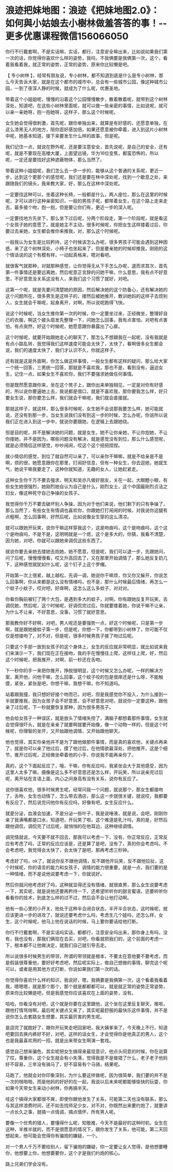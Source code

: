 # 浪迹把妹地图：浪迹《把妹地图2.0》：如何與小姑娘去小樹林做羞答答的事！--更多优惠课程微信156066050

你行不行戴套啊，不是实话嘛，实话，都行，注意安全嘛出来，比如说如果我们第一次的话，你觉得你喜欢什么样的姿势，我吗，不我俩要是我俩第一次，这个，看着我看着我，就正常的姿势，正常的姿势，原来你比较懒是吧。

【 专小树林 】，经常有朋友说，专小树林，都不知道到底是什么是专小树林，那么今天告诉大家，就是在这个都市的城市中，总会有一些城市公园，像这种城市公园，一到了夜深人静的时候，就成为了什么呢，优惠圣地。

带着这个小姐姐呢，慢慢的沿着这个公园慢慢散步，散着散着呢，就带到这个树林深处，知道吧，在这些小树林里面呢，就可以做一些亲密的事情，比如说呢，就可以亲一亲她呀，抱一抱她呀，这样子，那么这个时候呢。

女生她会觉得很刺激，首先呢，跟你单独出来，就算是有好感的，还愿意单独，在这么漆黑无人的地方，陪你逛好感加倍，如果还愿意被你牵着，进入到这片小树林中呢，她基本知道，接下来要发生什么样的故事，但是呢。

我们记住一点，就说在野外呢，还是要注意安全，首先说呢，是自己的安全，还有呢，就是不要现在高楼大厦，上面望远镜，华为16位变焦，都蛮恐怖的，所以呢，一定还是要找好这种遮蔽物体，那么当然了。

带着这种小姐姐呢，我们怎么去一步一步的，能够从这个普通的关系呢，更近一步，达到这个更那个的感觉呢，我们还是要在林中深处呢，找到一个歇息之处，来跟随我们的镜头，我来教大家，好，那么在这林中深处呢。

一定要找这种可以，坐着这种长椅，一般都是什么，两人座位，那么在这里的时候呢，才可以进行这种亲密知识，一般的男孩子呢，都带着女生，在这个路上走来走去，最多接个吻，抱一抱，但是要让你们有，更近一步的深入呢。

一定要找地方先坐下，那么坐下过后呢，分两个阶段走，第一个阶段呢，就是看这个女孩子她的意愿了，就是她主不主动，很多时候呢，你把女生这样搂着过后，你要过去亲她，女生都会推你来推我，对，那么这个时候呢。

一般我认为女生是比较矜持，这个时候该怎么办呢，很多男孩子可能会遇到这种困惑，来了这个树林深处，小椅子也坐起来了，但是要亲她的时候却推我，刚刚的这个情话说的这个有模有样，一动起真格来，嗯对看吧。

就很客气就那种，对就那种感觉，让你觉得无从下手怎么办呢，退而求其次，首先第一件事情还是要远离她，然后呢意正言辞的问她干嘛，什么意思，我有点不好意思，不好意思没关系这没有人，来我们这个习惯了就好，对吧。

这第一个呢，就是先要问清楚她的原因，然后解决她的这个防备心，还有解决她的这个问题所在，很多男生是这样子的，搂然后被她推开，教训她妈的这样子去烦别人，女生就会干嘛呢，起身离开，对啊，所以说呢跑得飞快。

说这个时候呢，当女生推你第一次的时候，你一定要坐过来，正经微坐，整理好自己的衣服，啊这个披头扇发先整理一下，问她怎么回事，我有点害怕，对吧有点害怕，有点突然，好这个时候呢，她愿意跟你暴露出了心扉。

这个时候呢，就要开始跟她走心的聊天了，那怎么不想跟我在一起呢，没有我就是有点小路乱转，我觉得我们这样速度可能会太快了，太快了，看啊很多女生都会说，我们的速度太快了，我们才认识不久，你就这样子。

还有就是这是外面啊，你怎么做这样事情，一般女生都有这样的疑问，那么给大家一个统一回答，三男统一回答，那就是不喜欢我，那也不是，看到没有，逼迫女生，记住一点，如果女生不喜欢你，我们不要强求她做任何事情。

但是既然愿意跟你来，坐在这个凳子上，跟你出来单独相见，一定是对你有好感的，所以说你要逼她上去，我说都是借口，就是不喜欢我，那你要我怎么样，好只要女生说，那你要怎么样，我们就会干嘛呢，我们就会直接就。

那就这样子，就这样，那么很多时候呢，女生她不会说那我要怎么样，她可能就说，还没有到那一步，当女生说我们没有到这一步的时候，怎么办呢，你说所以说我们正在进入到这一步中，就说你要跟她，在逻辑上去跟她绕。

但是目的呢，并不是解决她的问题，就是女生，她不让你亲她，不让你抱她，不让你搂她，并不是因为，哪些问题没有解决，就是感觉没有到位，那么什么感觉呢，就是必须情侣这样感觉，吵吵闹闹，哎这个这个扭扭捏捏。

就小情侣的感觉，到位了就自然可以亲了，可以亲你干嘛嘛，就是不给亲是不是啊，烦的很，她愿意跟你在那里，打闹好信息，但有一种女生，你去逗她，她就生气，她说干嘛我要走了，这种你就知道，无趣的女人，让她赶紧走。

这种女生你千万不要去强求，明天和吴亦凡做好朋友，关在一起，大眼瞪小眼，有些女生她很强烈，她刚烈她自认为自己是什么，刚烈女士，这个中国最刚烈贞洁之妇女，像这种死守自己争操的女孩子。

我觉得你千万不要去破坏别人争操，因为对于他们来说，他们剩下的只有争操了，那么当然了，有些女生有情调也喜欢你，你跟她打打闹闹的时候，对我说你这腿有点粗啊，怎么回事啊，好然后呢，比如说像女生穿的这么清凉。

就可以跟她开玩笑，说你干嘛这样穿我这个，这是吻痕吗，这个是吻痕吗，这个这个是吻痕吗，不是不是，这明明就是一个痣，这个是多大的，你猜，我看不清楚，因为她，对吧，你就可以跟她来调侃这些东西了。

就说你要去亲她去搂她去抱她，她不愿意，但是呢，我们可以退一步，先跟她问，问了后呢，慢慢慢慢看，哎又升高回去了，又在那里开始调情了，那么她反复奶几下，这种感觉就犹如什么呢，这个钉子上这个罗帽。

开始第一次上很紧，越上越松，先调一调，她说你干嘛烦，你又你又躲开，你说怎么回事啊，你从来都是这么没有情绪吗，也不是，那什么时候最后情绪，再怎么一个蚊子小蚊子，哎对吧，好痒啊，这怎么这么多蚊子，对对对。

你看你胸前被钉了两个大包，是遇到多大的蚊子，对啊，你有跟她反复开玩笑，去调侃她，然后呢，这个时候呢，好调侃完过后，你就要搂着她，你说干嘛不让亲，为什么不让亲，不好意思，没事，习惯了就好意思。

那我教你好不好啊，对吧，男人呢还是要强势一点，好这个时候呢，只是第一步啊，就是跟她接蚊子第一步，但是呢，你想一下，你都带到小树林了，你可能不仅仅是想接吻了，对不对，但是呢，很多时候男孩子接了吻过后呢。

只要这个手部一放到女孩子的这个身体上，女生的反应就非常明显，就比如说来我们来演示一下，我们现在正在接吻，我的手在慢慢往上爬，这样往上爬，好，然后这个时候呢，把我推开，对啊，前一秒还在舌吻。

下一秒你的手一来把你推开，挣脱很明显，这个时候又怎么办呢，一样的解决方案，离开他，问他干嘛，怎么回事，这个蚊子咬的包是很痒还是什么呀，不能触摸，紧张，紧张是吧，你想干嘛，我想干嘛，你不知道吗。

站着跟我撞，我只想好好接个吻而已，对吧，但是我感觉你不投入，为什么接到一半就要推我，因为女孩子会不好意思，会不好意思对吧，就说你一定要这种，跟他亲了过后呢，下一秒就要恢复那种，因为很多男孩子。

他会给女孩子一种误区，就是放头了情绪失控了，满脑子都想着那件事情，女生就会觉得很吓头，就是在亲亲了就要啊就要开始像，像一个动物一样的，但是这个时候呢，你理智的坐开，又开始跟他调情，又开始跟他聊天。

他也觉得，其实你亲他并不是为了跟他做那件事情，而是真的喜欢他，关键点再来了，就是你可以亲了他过后，摸了他过后，在他情欲最深处，把他推开，这是个细节，推开过后呢，正经微坐牵着他的小手，你说我不能再亲你了。

真的，这个下面起反应了，哦，干嘛，你有反应吗，我紧张会大于其他感受，因为这里人太多了嘛，摄像是这么多不好意思还是怎么样，开玩笑，所以说亲完过后呢，离开站在言语上面，内心之间身高有没有关系，说你有反应了。

说你很喜欢他，很多时候男生呢，经常问我一个问题，就说那个，那女生都接吻了，舌吻，女生也动情了，怎么带去酒店，那么这一步就很关键，就说哎，我都要有反应了，然后说完问他你有反应吗，好像有吧，女生反应什么。

就是分泌，血液会加速，不是分泌一些叶子，我是说唾液，就是说，会吧，刚刚你亲了我满嘴都是口水，知道吧，开玩笑了啦，这个难道是乳汁吗，真的是，好然后跟他调侃，调侃完了过后呢，就悄悄的在他耳边，这种继续调情。

调完情就说，今天要不就不回去，那我可以考虑一下，没有，你正常反应，正常反应有考虑了吗，正常的反应应该是，还是算了是吧，没有了，真的你会考虑吗，不会考虑吧，我觉得会太快了，会太快了是吧，那再考虑三秒钟。

考虑好了吗，ok了，就说你反不跟他调情，反不跟他开玩笑，反不跟他拉扯，这个时候呢，你的语言的能力和女孩子，调情的能力很重要，就是一点，我们要的是一种情绪，而不是说他说要考虑一下，你就说好。

然后你就问他考虑好了吗，这种就显得还没有情绪，就很直男，那么女生说要考虑一下，其实呢，就是说他还要再矜持一下，还希望听听你的甜言蜜语，还要听听你看看你的技术，到底怎么样的过不过，然后会不会让他打动啊。

他有一些心里的小开关，他处于这种半合闭合状态，半开半合状态，这时候呢，就应该更进一步的进攻了，就说还要考虑什么吗，考虑生几个娃吗，还怎么样，女生，这个时候呢，他马上他在说话的时候，马上要你要话给他打断。

你行不行戴套啊，不是实话吗实话，都都行，注意安全吗出来，那你身上有吗，没有，我也没有，那我们俩现在去买，对吧，你看就把我们的，这个前面的考虑一下，根本都不让他做决定，就我们自己就引导去走。

所以说很多时候男生的带领，所谓的带领就是根本，不要太在意他要不要考虑，而是假装很尊重他，要好好考虑吧，然后呢实际上，做自己想做的事情，聊完这个呢可以，或者是用其他方式打断，你说如果我们第一次的话。

你觉得你喜欢什么样的知识，我说好，嗯，我俩要是我俩第一次，这个看着我看着我，嗯嗯嗯，就是那个那个，那个就是都都都可以，就是就正常的姿势正常姿势，原来你比较懒是吧，但是我感觉你应该喜欢在上面的姿势，没有。

哈哈，你看没有对吧，这个就是你要在这里跟他，这个坐在这里反复聊天，推啦，跟他打情骂俏啊，最后呢关键点又来了，其实呢最舒服的最快乐这件事情，并不是说你怎么去套路女生想要，其实最厉害的男生呢。

是逗完了就跑好了，跟你开玩笑走吧回家吧，我大姨爹来了，今天晚上不行，知道吧要回去换内裤好不好，对吧，这样的话女生，才会觉得你是他真正的男人，这个也是我最喜欢用的一招，就是出来带女生啊演一套戏。

感觉自己想来骗色，其实呢把女生搞得来最现意识，他点头同意的时候，你在说算了哎，尊重你，这个女生就会有小失落，觉得我是不是做错了什么，老子老子他妈好不容易，三年没有骑马了，好不容易有个马骑，结果呢。

马跑了，他就会对你印象深刻，为什么要这样做呢，因为很简单，我们要的并不是一次的啪啪啪，而是他妈的好好的在一起，我说以后未来呢都能够愉快的玩耍，你如果今天带女生来动小树林，你再搞半天。

哇这个搞得大家都很不爽，即使你跟他发生了关系，可能第二天也没有联系，那么与其这样浪费时间，还不如去找师足少女，对不对，你既然出来要约炮了，就要讲一点长久之事，就搞一点情调，搞点情怀，所有男人呢。

要像一个优秀的猎人，要懂得什么呢，知敬推，今天不是最好的这种时机，女生在这种，半推半就的，而不是很愿意的情况下，跟你发生了关系，他可能，第二天回想起来，他可能会觉得你有骗炮的嫌疑，一个。

对一个男人千万不要给别人，留下骗炮的嫌疑，你一定要让女人觉得，是他想要睡你，他想要上你，他想要要你，这个才是我们约炮的核心。

路上兄弟们学会没有。